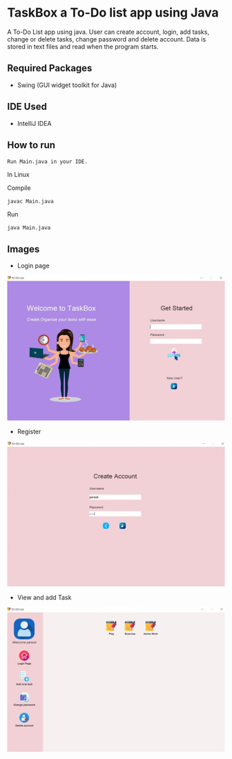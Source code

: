 # TaskBox a To-Do list app using Java

A To-Do List app using java. User can create account, login, add tasks, change or delete tasks, change password and delete account. Data is stored in text files and read when the program starts. 

## Required Packages

* Swing (GUI widget toolkit for Java)

## IDE Used

* IntelliJ IDEA

## How to run

```
Run Main.java in your IDE.
```

In Linux

Compile

```
javac Main.java
```

Run

```
java Main.java
```

## Images

* Login page

![Login](home.jpg)

* Register

![Register](create_Account.jpg)

* View and add Task

![Register](Task.jpg)
